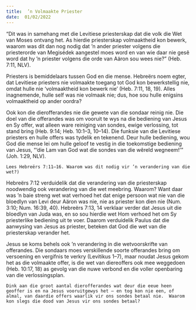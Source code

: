 ```yaml
---
title:  ’n Volmaakte Priester
date:  01/02/2022
---
```


“Dit was in samehang met die Levitiese priesterskap dat die volk die Wet van Moses ontvang het. As hierdie priesterskap volmaaktheid kon bewerk, waarom was dit dan nog nodig dat ’n ander priester volgens die priesterorde van Megisédek aangestel moes word en van wie daar nie gesê word dat hy ’n priester volgens die orde van Aäron sou wees nie?” (Heb. 7:11, NLV).

Priesters is bemiddelaars tussen God en die mense. Hebreërs noem egter, dat Levitiese priesters nie volmaakte toegang tot God kon bewerkstellig nie, omdat hulle nie ‘volmaaktheid kon bewerk nie’ (Heb. 7:11, 18, 19). Alles inagnemende, hulle self was nie volmaak nie; dus, hoe sou hulle enigsins volmaaktheid op ander oordra?

Ook kon die dierofferandes  nie die gewete van die sondaar reinig nie. Die doel van die offerandes was om vooruit te wys na die bediening van Jesus en Sy offer, wat alleen ware reiniging van sondes, ewige verlossing, tot stand bring (Heb. 9:14; Heb. 10:1–3, 10–14). Die funksie van die Levitiese priesters en hulle offers was tydelik en tekenend. Deur hulle bediening, wou God die mense lei om hulle geloof te vestig in die toekomstige bediening van Jesus, “‘die Lam van God wat die sondes van die wêreld wegneem!’” (Joh. 1:29, NLV).

`Lees Hebreërs 7:11–16. Waarom was dit nodig vir ’n verandering van die wet?)`

Hebreërs 7:12 verduidelik dat die verandering van die priesterskap noodwendig ook verandering van die wet meebring. Waarom? Want daar was ’n baie streng wet wat verhoed het dat enige persoon wat nie van die bloedlyn van Levi deur Aäron was nie, nie as priester kon dien nie (Num. 3:10; Num. 16:39, 40). Hebreërs 7:13, 14 verklaar verder dat Jesus uit die bloedlyn van Juda was, en so sou hierdie wet Hom verhoed het om Sy priesterlike bediening uit te voer. Daarom verduidelik Paulus dat die aanwysing van Jesus as priester, beteken dat God die wet van die priesterskap verander het.

Jesus se koms behels ook ’n verandering in die wetvoorskrifte van offerandes. Die sondaars moes verskillende soorte offerandes bring om versoening en vergifnis te verkry (Levitikus 1–7), maar noudat Jesus gekom het as die volmaakte offer, is die wet van  diereoffers ook mee weggedoen (Heb. 10:17, 18) as gevolg van die nuwe verbond en die voller openbaring van die verlossingsplan.

`Dink aan die groot aantal dierofferandes wat deur die eeue heen geoffer is en na Jesus vooruitgewys het – en tog kon nie een, of almal, van daardie offers waarlik vir ons sondes betaal nie.  Waarom kon slegs die dood van Jesus vir ons sondes betaal?`
